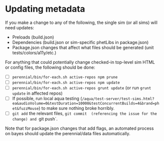 Updating metadata
=============

If you make a change to any of the following, the single sim (or all sims) will need updates:

- Preloads (build.json)
- Dependencies (build.json or sim-specific phetLibs in package.json)
- Package.json changes that affect what files should be generated (unit tests/colors/a11y/etc.)

For anything that could potentially change checked-in top-level sim HTML or config files, the following should be done:

- [ ] `perennial/bin/for-each.sh active-repos npm prune`
- [ ] `perennial/bin/for-each.sh active-repos npm update`
- [ ] `perennial/bin/for-each.sh active-repos grunt update` (or run `grunt update` in affected repos)
- [ ] If possible, run local aqua testing (`/aqua/test-server/test-sims.html?ea&audioVolume=0&testDuration=10000&testConcurrentBuilds=4&brand=phet&fuzzMouse`) to make sure nothing broke horribly.
- [ ] `git add` the relevant files, `git commit  (referencing the issue for the change) and `git push`.

Note that for package.json changes that add flags, an automated process on bayes should update the perennial/data files automatically.
